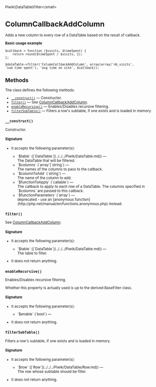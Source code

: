 <small>Piwik\DataTable\Filter\</small>

ColumnCallbackAddColumn
=======================

Adds a new column to every row of a DataTable based on the result of callback.

**Basic usage example**

    $callback = function ($visits, $timeSpent) {
        return round($timeSpent / $visits, 2);
    };

    $dataTable->filter('ColumnCallbackAddColumn', array(array('nb_visits', 'sum_time_spent'), 'avg_time_on_site', $callback));

Methods
-------

The class defines the following methods:

- [`__construct()`](#__construct) &mdash; Constructor.
- [`filter()`](#filter) &mdash; See [ColumnCallbackAddColumn](/api-reference/Piwik/DataTable/Filter/ColumnCallbackAddColumn).
- [`enableRecursive()`](#enablerecursive) &mdash; Enables/Disables recursive filtering.
- [`filterSubTable()`](#filtersubtable) &mdash; Filters a row's subtable, if one exists and is loaded in memory.

<a name="__construct" id="__construct"></a>
<a name="__construct" id="__construct"></a>
### `__construct()`

Constructor.

#### Signature

-  It accepts the following parameter(s):

   <ul>
   <li>
      <div markdown="1" class="parameter">
      `$table` ([`DataTable`](../../../Piwik/DataTable.md)) &mdash;

      <div markdown="1" class="param-desc"> The DataTable that will be filtered.</div>

      <div style="clear:both;"/>

      </div>
   </li>
   <li>
      <div markdown="1" class="parameter">
      `$columns` (`array`|`string`) &mdash;

      <div markdown="1" class="param-desc"> The names of the columns to pass to the callback.</div>

      <div style="clear:both;"/>

      </div>
   </li>
   <li>
      <div markdown="1" class="parameter">
      `$columnToAdd` (`string`) &mdash;

      <div markdown="1" class="param-desc"> The name of the column to add.</div>

      <div style="clear:both;"/>

      </div>
   </li>
   <li>
      <div markdown="1" class="parameter">
      `$functionToApply` (`callable`) &mdash;

      <div markdown="1" class="param-desc"> The callback to apply to each row of a DataTable. The columns specified in `$columns` are passed to this callback.</div>

      <div style="clear:both;"/>

      </div>
   </li>
   <li>
      <div markdown="1" class="parameter">
      `$functionParameters` (`array`) &mdash;

      <div markdown="1" class="param-desc"> deprecated - use an [anonymous function](http://php.net/manual/en/functions.anonymous.php) instead.</div>

      <div style="clear:both;"/>

      </div>
   </li>
   </ul>

<a name="filter" id="filter"></a>
<a name="filter" id="filter"></a>
### `filter()`

See [ColumnCallbackAddColumn](/api-reference/Piwik/DataTable/Filter/ColumnCallbackAddColumn).

#### Signature

-  It accepts the following parameter(s):

   <ul>
   <li>
      <div markdown="1" class="parameter">
      `$table` ([`DataTable`](../../../Piwik/DataTable.md)) &mdash;

      <div markdown="1" class="param-desc"> The table to filter.</div>

      <div style="clear:both;"/>

      </div>
   </li>
   </ul>
- It does not return anything.

<a name="enablerecursive" id="enablerecursive"></a>
<a name="enableRecursive" id="enableRecursive"></a>
### `enableRecursive()`

Enables/Disables recursive filtering.

Whether this property is actually used
is up to the derived BaseFilter class.

#### Signature

-  It accepts the following parameter(s):

   <ul>
   <li>
      <div markdown="1" class="parameter">
      `$enable` (`bool`) &mdash;

      <div markdown="1" class="param-desc"></div>

      <div style="clear:both;"/>

      </div>
   </li>
   </ul>
- It does not return anything.

<a name="filtersubtable" id="filtersubtable"></a>
<a name="filterSubTable" id="filterSubTable"></a>
### `filterSubTable()`

Filters a row's subtable, if one exists and is loaded in memory.

#### Signature

-  It accepts the following parameter(s):

   <ul>
   <li>
      <div markdown="1" class="parameter">
      `$row` ([`Row`](../../../Piwik/DataTable/Row.md)) &mdash;

      <div markdown="1" class="param-desc"> The row whose subtable should be filter.</div>

      <div style="clear:both;"/>

      </div>
   </li>
   </ul>
- It does not return anything.


